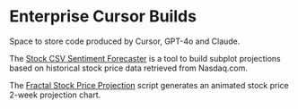 # Enterprise Cursor Builds
Space to store code produced by Cursor, GPT-4o and Claude.

The [Stock CSV Sentiment Forecaster](https://github.com/Photon1c/EnterpriseCursorBuilds/tree/main/stock_csv_sentiment_forecaster) is a tool to build subplot projections based on historical stock price data retrieved from Nasdaq.com.  

The [Fractal Stock Price Projection](https://github.com/Photon1c/EnterpriseCursorBuilds/tree/main/fractal-stock-price-simulator) script generates an animated stock price 2-week projection chart.
